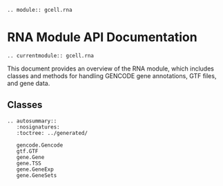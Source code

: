 ```{eval-rst}
.. module:: gcell.rna
```

# RNA Module API Documentation

```{eval-rst}
.. currentmodule:: gcell.rna
```

This document provides an overview of the RNA module, which includes classes and methods for handling GENCODE gene annotations, GTF files, and gene data.

## Classes

```{eval-rst}
.. autosummary::
   :nosignatures:
   :toctree: ../generated/

   gencode.Gencode
   gtf.GTF
   gene.Gene
   gene.TSS
   gene.GeneExp
   gene.GeneSets
```
